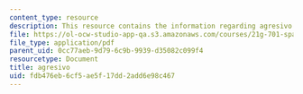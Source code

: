 ```yaml
---
content_type: resource
description: This resource contains the information regarding agresivo.
file: https://ol-ocw-studio-app-qa.s3.amazonaws.com/courses/21g-701-spanish-i-fall-2003/fdb476eb6cf5ae5f17dd2add6e98c467_MIT21G_701F03_24adjpers.pdf
file_type: application/pdf
parent_uid: 0cc77aeb-9d79-6c9b-9939-d35082c099f4
resourcetype: Document
title: agresivo
uid: fdb476eb-6cf5-ae5f-17dd-2add6e98c467
---
```

